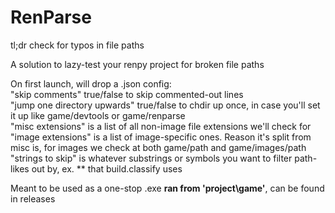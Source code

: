 # RenParse
tl;dr check for typos in file paths

A solution to lazy-test your renpy project for broken file paths

On first launch, will drop a .json config:  
  "skip comments" true/false to skip commented-out lines  
  "jump one directory upwards" true/false to chdir up once, in case you'll set it up like game/devtools or game/renparse  
  "misc extensions" is a list of all non-image file extensions we'll check for  
  "image extensions" is a list of image-specific ones. Reason it's split from misc is, for images we check at both game/path and game/images/path  
  "strings to skip" is whatever substrings or symbols you want to filter path-likes out by, ex. ** that build.classify uses  

Meant to be used as a one-stop .exe <b>ran from 'project\game'</b>, can be found in releases
